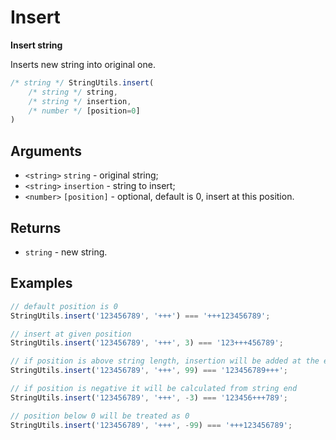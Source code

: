 Insert
======

**Insert string**

Inserts new string into original one.

```js
/* string */ StringUtils.insert(
	/* string */ string,
	/* string */ insertion,
	/* number */ [position=0]
)
```


Arguments
---------

* `<string>` `string` - original string;
* `<string>` `insertion` - string to insert;
* `<number>` `[position]` - optional, default is 0, insert at this position.


Returns
-------

* `string` - new string.


Examples
--------

```js
// default position is 0
StringUtils.insert('123456789', '+++') === '+++123456789';

// insert at given position
StringUtils.insert('123456789', '+++', 3) === '123+++456789';

// if position is above string length, insertion will be added at the end
StringUtils.insert('123456789', '+++', 99) === '123456789+++';

// if position is negative it will be calculated from string end
StringUtils.insert('123456789', '+++', -3) === '123456+++789';

// position below 0 will be treated as 0
StringUtils.insert('123456789', '+++', -99) === '+++123456789';
```
